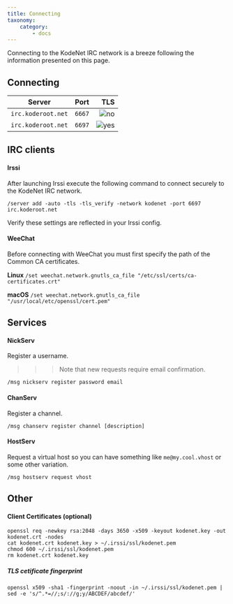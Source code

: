 ```yaml
---
title: Connecting
taxonomy:
    category:
        - docs
--- 
```

Connecting to the KodeNet IRC network is a breeze following the information presented on this page.

## Connecting
| Server             | Port     | TLS   |
| ------------------ |:--------:| -----:|
| `irc.koderoot.net`   | `6667`     | ![no](/user/pages/media/irc/red-no.png) |
| `irc.koderoot.net`   | `6697`     | ![yes](/user/pages/media/irc/green-yes.png) |

## IRC clients
#### Irssi
After launching Irssi execute the following command to connect securely to the KodeNet IRC network.

`/server add -auto -tls -tls_verify -network kodenet -port 6697 irc.koderoot.net`

Verify these settings are reflected in your Irssi config.

#### WeeChat 
Before connecting with WeeChat you must first specify the path of the Common CA certificates.

**Linux**
`/set weechat.network.gnutls_ca_file "/etc/ssl/certs/ca-certificates.crt"`

**macOS**
`/set weechat.network.gnutls_ca_file "/usr/local/etc/openssl/cert.pem"`

## Services
#### NickServ
Register a username.

>>>Note that new requests require email confirmation. 

`/msg nickserv register password email`


#### ChanServ
Register a channel.

`/msg chanserv register channel [description]`

#### HostServ
Request a virtual host so you can have something like `me@my.cool.vhost` or some other variation.

`/msg hostserv request vhost`

## Other
#### Client Certificates (optional)
```
openssl req -newkey rsa:2048 -days 3650 -x509 -keyout kodenet.key -out kodenet.crt -nodes
cat kodenet.crt kodenet.key > ~/.irssi/ssl/kodenet.pem
chmod 600 ~/.irssi/ssl/kodenet.pem
rm kodenet.crt kodenet.key
```

##### TLS cetificate fingerprint

`openssl x509 -sha1 -fingerprint -noout -in ~/.irssi/ssl/kodenet.pem | sed -e 's/^.*=//;s/://g;y/ABCDEF/abcdef/'`


